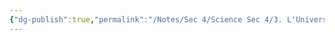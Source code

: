 ```yaml
---
{"dg-publish":true,"permalink":"/Notes/Sec 4/Science Sec 4/3. L'Univers Vivant/Chapitre 11：La génétique/"}
---
```


